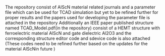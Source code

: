 The repository consist of AlScN material related journals and a parameter file which can be used for TCAD simulation but yet to be refined further for proper results and the papers used for developing the parameter file is attached in the repository 
Additionally an IEEE paper published structure named TCAD_Model.pdf(in the repository) consist of a HEMT structure with ferroelectric material AlScN and  gate dielectric Al2O3 and the corresponding structure editor code and sdevice code is also attached (These codes need to be refined further based on the updates for the material AlScNin future )
